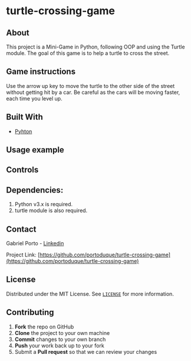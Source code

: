 # turtle-crossing-game
 

## About
This project is a Mini-Game in Python, following OOP and using the Turtle module.
The goal of this game is to help a turtle to cross the street.

## Game instructions
Use the arrow up key to move the turtle to the other side of the street without getting hit by a car. Be careful as the cars will be moving faster, each time you level up.

## Built With

* [Pyhton](https://www.python.org/downloads/)

## Usage example

## Controls

## Dependencies:

1. Python v3.x is required.
2. turtle module is also required.

## Contact
Gabriel Porto - [Linkedin](https://www.linkedin.com/in/portoduque/)

Project Link: [https://github.com/portoduque/turtle-crossing-game](https://github.com/portoduque/turtle-crossing-game)

## License

Distributed under the MIT License. See [`LICENSE`](https://github.com/portoduque/turtle-crossing-game/blob/main/LICENSE) for more information.

## Contributing

1. **Fork** the repo on GitHub
2. **Clone** the project to your own machine
3. **Commit** changes to your own branch
4. **Push** your work back up to your fork
5. Submit a **Pull request** so that we can review your changes

 

